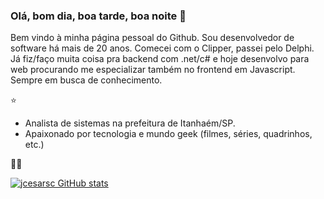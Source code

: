 ### Olá, bom dia, boa tarde, boa noite 👋

Bem vindo à minha página pessoal do Github.
Sou desenvolvedor de software há mais de 20 anos.
Comecei com o Clipper, passei pelo Delphi. 
Já fiz/faço muita coisa pra backend com .net/c# e hoje desenvolvo para web procurando me especializar também no frontend em Javascript.
Sempre em busca de conhecimento.

⭐

+ ‍Analista de sistemas na prefeitura de Itanhaém/SP.
+ Apaixonado por tecnologia e mundo geek (filmes, séries, quadrinhos, etc.)

🖖😀

[![jcesarsc GitHub stats](https://github-readme-stats.vercel.app/api?username=jcesarsc&show_icons=true&theme=tokyonight)](https://github.com/jcesarsc/github-readme-stats)


<!--

[![GitHub Streak](http://github-readme-streak-stats.herokuapp.com?user=jcesarsc&theme=dark&locale=pt-br)](https://git.io/streak-stats)

**jcesarsc/jcesarsc** is a ✨ _special_ ✨ repository because its `README.md` (this file) appears on your GitHub profile.

Here are some ideas to get you started:

- 🔭 I’m currently working on ...
- 🌱 I’m currently learning ...
- 👯 I’m looking to collaborate on ...
- 🤔 I’m looking for help with ...
- 💬 Ask me about ...
- 📫 How to reach me: ...
- 😄 Pronouns: ...
- ⚡ Fun fact: ...
-->

